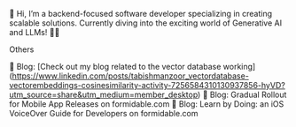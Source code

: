 
👋 Hi, I’m a backend-focused software developer specializing in creating scalable solutions. Currently diving into the exciting world of Generative AI and LLMs! 🤖✨


Others

📝 Blog: [Check out my blog related to the vector database working] (https://www.linkedin.com/posts/tabishmanzoor_vectordatabase-vectorembeddings-cosinesimilarity-activity-7256584310130937856-hyVD?utm_source=share&utm_medium=member_desktop)
📝 Blog: Gradual Rollout for Mobile App Releases on formidable.com
📝 Blog: Learn by Doing: an iOS VoiceOver Guide for Developers on formidable.com
